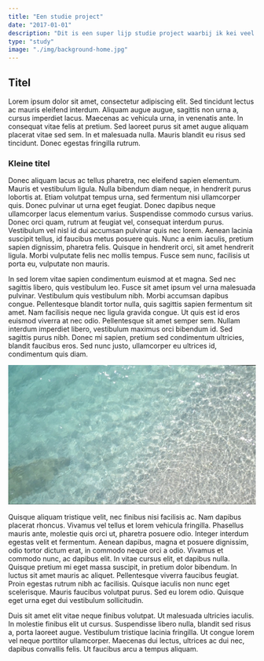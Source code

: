 ```yaml
---
title: "Een studie project"
date: "2017-01-01"
description: "Dit is een super lijp studie project waarbij ik kei veel dingen geleerd heb."
type: "study"
image: "./img/background-home.jpg"
---
```


## Titel

Lorem ipsum dolor sit amet, consectetur adipiscing elit. Sed tincidunt lectus ac mauris eleifend interdum. Aliquam augue augue, sagittis non urna a, cursus imperdiet lacus. Maecenas ac vehicula urna, in venenatis ante. In consequat vitae felis at pretium. Sed laoreet purus sit amet augue aliquam placerat vitae sed sem. In et malesuada nulla. Mauris blandit eu risus sed tincidunt. Donec egestas fringilla rutrum.

### Kleine titel

Donec aliquam lacus ac tellus pharetra, nec eleifend sapien elementum. Mauris et vestibulum ligula. Nulla bibendum diam neque, in hendrerit purus lobortis at. Etiam volutpat tempus urna, sed fermentum nisi ullamcorper quis. Donec pulvinar ut urna eget feugiat. Donec dapibus neque ullamcorper lacus elementum varius. Suspendisse commodo cursus varius. Donec orci quam, rutrum at feugiat vel, consequat interdum purus. Vestibulum vel nisl id dui accumsan pulvinar quis nec lorem. Aenean lacinia suscipit tellus, id faucibus metus posuere quis. Nunc a enim iaculis, pretium sapien dignissim, pharetra felis. Quisque in hendrerit orci, sit amet hendrerit ligula. Morbi vulputate felis nec mollis tempus. Fusce sem nunc, facilisis ut porta eu, vulputate non mauris.

In sed lorem vitae sapien condimentum euismod at et magna. Sed nec sagittis libero, quis vestibulum leo. Fusce sit amet ipsum vel urna malesuada pulvinar. Vestibulum quis vestibulum nibh. Morbi accumsan dapibus congue. Pellentesque blandit tortor nulla, quis sagittis sapien fermentum sit amet. Nam facilisis neque nec ligula gravida congue. Ut quis est id eros euismod viverra at nec odio. Pellentesque sit amet semper sem. Nullam interdum imperdiet libero, vestibulum maximus orci bibendum id. Sed sagittis purus nibh. Donec mi sapien, pretium sed condimentum ultricies, blandit faucibus eros. Sed nunc justo, ullamcorper eu ultrices id, condimentum quis diam.

![Dit is een afbeelding](/img/background-home.jpg)

Quisque aliquam tristique velit, nec finibus nisi facilisis ac. Nam dapibus placerat rhoncus. Vivamus vel tellus et lorem vehicula fringilla. Phasellus mauris ante, molestie quis orci ut, pharetra posuere odio. Integer interdum egestas velit et fermentum. Aenean dapibus, magna et posuere dignissim, odio tortor dictum erat, in commodo neque orci a odio. Vivamus et commodo nunc, ac dapibus elit. In vitae cursus elit, et dapibus nulla. Quisque pretium mi eget massa suscipit, in pretium dolor bibendum. In luctus sit amet mauris ac aliquet. Pellentesque viverra faucibus feugiat. Proin egestas rutrum nibh ac facilisis. Quisque iaculis non nunc eget scelerisque. Mauris faucibus volutpat purus. Sed eu lorem odio. Quisque eget urna eget dui vestibulum sollicitudin.

Duis sit amet elit vitae neque finibus volutpat. Ut malesuada ultricies iaculis. In molestie finibus elit ut cursus. Suspendisse libero nulla, blandit sed risus a, porta laoreet augue. Vestibulum tristique lacinia fringilla. Ut congue lorem vel neque porttitor ullamcorper. Maecenas dui lectus, ultrices ac dui nec, dapibus convallis felis. Ut faucibus arcu a tempus aliquam.
